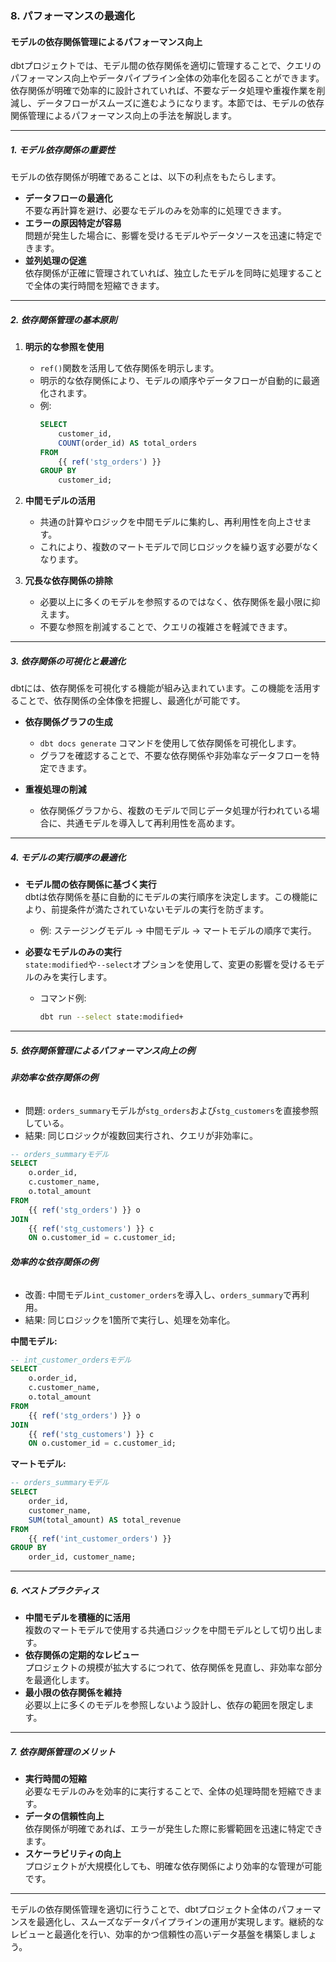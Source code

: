 ### 8. パフォーマンスの最適化

#### モデルの依存関係管理によるパフォーマンス向上

dbtプロジェクトでは、モデル間の依存関係を適切に管理することで、クエリのパフォーマンス向上やデータパイプライン全体の効率化を図ることができます。依存関係が明確で効率的に設計されていれば、不要なデータ処理や重複作業を削減し、データフローがスムーズに進むようになります。本節では、モデルの依存関係管理によるパフォーマンス向上の手法を解説します。

---

##### 1. **モデル依存関係の重要性**
モデルの依存関係が明確であることは、以下の利点をもたらします。

- **データフローの最適化**  
  不要な再計算を避け、必要なモデルのみを効率的に処理できます。
- **エラーの原因特定が容易**  
  問題が発生した場合に、影響を受けるモデルやデータソースを迅速に特定できます。
- **並列処理の促進**  
  依存関係が正確に管理されていれば、独立したモデルを同時に処理することで全体の実行時間を短縮できます。

---

##### 2. **依存関係管理の基本原則**
1. **明示的な参照を使用**  
   - `ref()`関数を活用して依存関係を明示します。
   - 明示的な依存関係により、モデルの順序やデータフローが自動的に最適化されます。
   - 例:
     ```sql
     SELECT
         customer_id,
         COUNT(order_id) AS total_orders
     FROM
         {{ ref('stg_orders') }}
     GROUP BY
         customer_id;
     ```

2. **中間モデルの活用**  
   - 共通の計算やロジックを中間モデルに集約し、再利用性を向上させます。
   - これにより、複数のマートモデルで同じロジックを繰り返す必要がなくなります。

3. **冗長な依存関係の排除**  
   - 必要以上に多くのモデルを参照するのではなく、依存関係を最小限に抑えます。
   - 不要な参照を削減することで、クエリの複雑さを軽減できます。

---

##### 3. **依存関係の可視化と最適化**
dbtには、依存関係を可視化する機能が組み込まれています。この機能を活用することで、依存関係の全体像を把握し、最適化が可能です。

- **依存関係グラフの生成**  
  - `dbt docs generate` コマンドを使用して依存関係を可視化します。
  - グラフを確認することで、不要な依存関係や非効率なデータフローを特定できます。

- **重複処理の削減**  
  - 依存関係グラフから、複数のモデルで同じデータ処理が行われている場合に、共通モデルを導入して再利用性を高めます。

---

##### 4. **モデルの実行順序の最適化**
- **モデル間の依存関係に基づく実行**  
  dbtは依存関係を基に自動的にモデルの実行順序を決定します。この機能により、前提条件が満たされていないモデルの実行を防ぎます。
  - 例: ステージングモデル → 中間モデル → マートモデルの順序で実行。

- **必要なモデルのみの実行**  
  `state:modified`や`--select`オプションを使用して、変更の影響を受けるモデルのみを実行します。
  - コマンド例:
    ```bash
    dbt run --select state:modified+
    ```

---

##### 5. **依存関係管理によるパフォーマンス向上の例**

###### **非効率な依存関係の例**
- 問題: `orders_summary`モデルが`stg_orders`および`stg_customers`を直接参照している。
- 結果: 同じロジックが複数回実行され、クエリが非効率に。

```sql
-- orders_summaryモデル
SELECT
    o.order_id,
    c.customer_name,
    o.total_amount
FROM
    {{ ref('stg_orders') }} o
JOIN
    {{ ref('stg_customers') }} c
    ON o.customer_id = c.customer_id;
```

###### **効率的な依存関係の例**
- 改善: 中間モデル`int_customer_orders`を導入し、`orders_summary`で再利用。
- 結果: 同じロジックを1箇所で実行し、処理を効率化。

**中間モデル:**
```sql
-- int_customer_ordersモデル
SELECT
    o.order_id,
    c.customer_name,
    o.total_amount
FROM
    {{ ref('stg_orders') }} o
JOIN
    {{ ref('stg_customers') }} c
    ON o.customer_id = c.customer_id;
```

**マートモデル:**
```sql
-- orders_summaryモデル
SELECT
    order_id,
    customer_name,
    SUM(total_amount) AS total_revenue
FROM
    {{ ref('int_customer_orders') }}
GROUP BY
    order_id, customer_name;
```

---

##### 6. **ベストプラクティス**
- **中間モデルを積極的に活用**  
  複数のマートモデルで使用する共通ロジックを中間モデルとして切り出します。
- **依存関係の定期的なレビュー**  
  プロジェクトの規模が拡大するにつれて、依存関係を見直し、非効率な部分を最適化します。
- **最小限の依存関係を維持**  
  必要以上に多くのモデルを参照しないよう設計し、依存の範囲を限定します。

---

##### 7. **依存関係管理のメリット**
- **実行時間の短縮**  
  必要なモデルのみを効率的に実行することで、全体の処理時間を短縮できます。
- **データの信頼性向上**  
  依存関係が明確であれば、エラーが発生した際に影響範囲を迅速に特定できます。
- **スケーラビリティの向上**  
  プロジェクトが大規模化しても、明確な依存関係により効率的な管理が可能です。

---

モデルの依存関係管理を適切に行うことで、dbtプロジェクト全体のパフォーマンスを最適化し、スムーズなデータパイプラインの運用が実現します。継続的なレビューと最適化を行い、効率的かつ信頼性の高いデータ基盤を構築しましょう。